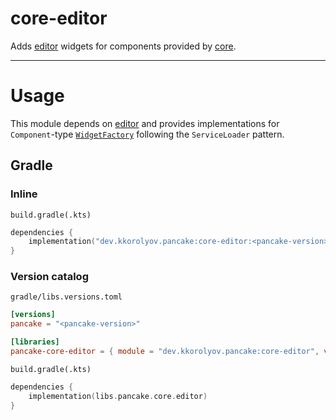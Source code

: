 # core-editor

Adds [editor](../../editor/README.md) widgets for components provided by [core](../../core/README.md).

---

# Usage

This module depends on [editor](../../editor/README.md) and provides implementations for `Component`-type [`WidgetFactory`](../../editor/src/main/kotlin/dev/kkorolyov/pancake/editor/factory/WidgetFactory.kt) following the `ServiceLoader` pattern.

## Gradle

### Inline

`build.gradle(.kts)`

```kotlin
dependencies {
	implementation("dev.kkorolyov.pancake:core-editor:<pancake-version>")
}
```

### Version catalog

`gradle/libs.versions.toml`

```toml
[versions]
pancake = "<pancake-version>"

[libraries]
pancake-core-editor = { module = "dev.kkorolyov.pancake:core-editor", version.ref = "pancake" }
```

`build.gradle(.kts)`

```kotlin
dependencies {
	implementation(libs.pancake.core.editor)
}
```

